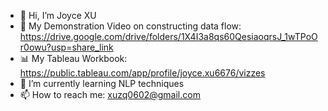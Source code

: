 - 👋 Hi, I’m Joyce XU
- 💼 My Demonstration Video on constructing data flow: https://drive.google.com/drive/folders/1X4I3a8qs60QesiaoqrsJ_1wTPoOr0owu?usp=share_link
- 📊 My Tableau Workbook: https://public.tableau.com/app/profile/joyce.xu6676/vizzes
- 🌱 I’m currently learning NLP techniques
- 📫 How to reach me: xuzq0602@gmail.com


<!---
Joycexu602/Joycexu602 is a ✨ special ✨ repository because its `README.md` (this file) appears on your GitHub profile.
You can click the Preview link to take a look at your changes.
--->
